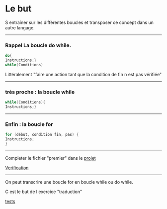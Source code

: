 # Le but
 
  S entraîner sur les différentes boucles et transposer ce concept dans un autre langage. 


---

### Rappel La boucle do while. 

```java
do{
Instructions;}
while(Conditions)
```

 Littéralement "faire une action tant que la condition de fin n est pas vérifiée" 

---
### très proche : la boucle while

```java
while(Conditions){
Instructions;}

```
---

### Enfin : la boucle for

```java
for (début, condition fin, pas) {
Instructions;
}
```
---
  Completer le fichier "premier" dans le <a href = "https://repl.it/@ljuglaret/Premiers" > projet</a>
  
  <a href= "https://repl.it/@ljuglaret/VerifPremier" >Verification </a>

---
On peut transcrire une boucle for en boucle while ou do while.

C est le but de l exercice "traduction"

<a href="https://repl.it/@ljuglaret/Pairs" >tests </a>
